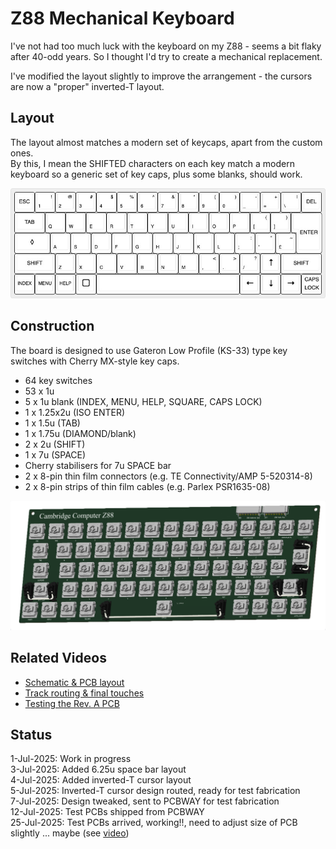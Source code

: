 # Z88 Mechanical Keyboard
I've not had too much luck with the keyboard on my Z88 - seems a bit flaky after 40-odd years.  So I thought I'd try to create a mechanical replacement.<br>

I've modified the layout slightly to improve the arrangement - the cursors are now a "proper" inverted-T layout.<br>

## Layout
The layout almost matches a modern set of keycaps, apart from the custom ones.<br>
By this, I mean the SHIFTED characters on each key match a modern keyboard so a generic set of key caps, plus some blanks, should work.<br>

![Z88 Keyboard Layout](T_CURSOR/cambridge-computer-z88_T_cursor.jpg)

## Construction
The board is designed to use Gateron Low Profile (KS-33) type key switches with Cherry MX-style key caps.<br>

- 64 key switches
- 53 x 1u
- 5 x 1u blank (INDEX, MENU, HELP, SQUARE, CAPS LOCK)
- 1 x 1.25x2u (ISO ENTER)
- 1 x 1.5u (TAB)
- 1 x 1.75u (DIAMOND/blank)
- 2 x 2u (SHIFT)
- 1 x 7u (SPACE)
- Cherry stabilisers for 7u SPACE bar
- 2 x 8-pin thin film connectors (e.g. TE Connectivity/AMP 5-520314-8)
- 2 x 8-pin strips of thin film cables (e.g. Parlex PSR1635-08)

![3D image of keyboard](Z88_Mechanical_Keyboard_T_cursor_3D.png)

## Related Videos
- [Schematic & PCB layout](https://youtu.be/C3n-ExND1uk)
- [Track routing & final touches](https://youtu.be/aaBBvU5d50o)
- [Testing the Rev. A PCB](https://youtu.be/vxIY81ir3Ao)

## Status
1-Jul-2025: Work in progress<br>
3-Jul-2025: Added 6.25u space bar layout<br>
4-Jul-2025: Added inverted-T cursor layout<br>
5-Jul-2025: Inverted-T cursor design routed, ready for test fabrication<br>
7-Jul-2025: Design tweaked, sent to PCBWAY for test fabrication<br>
12-Jul-2025: Test PCBs shipped from PCBWAY<br>
25-Jul-2025: Test PCBs arrived, working!!, need to adjust size of PCB slightly ... maybe (see [video](https://youtu.be/vxIY81ir3Ao))<br>

